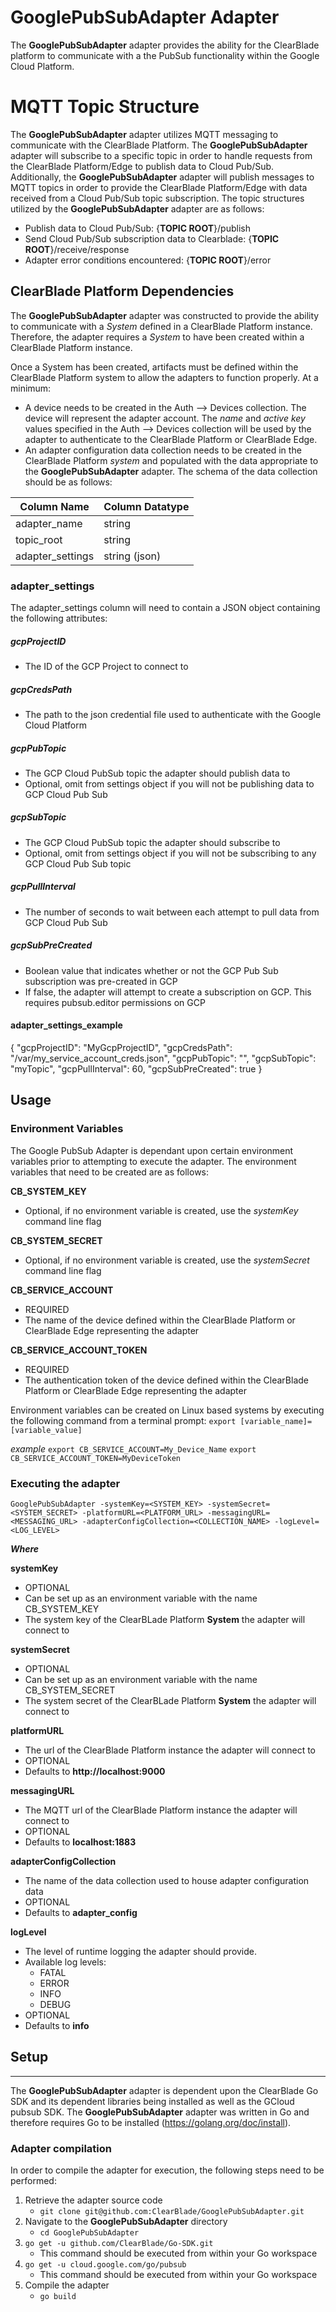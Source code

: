 # GooglePubSubAdapter Adapter

The __GooglePubSubAdapter__ adapter provides the ability for the ClearBlade platform to communicate with a the PubSub functionality within the Google Cloud Platform. 

# MQTT Topic Structure
The __GooglePubSubAdapter__ adapter utilizes MQTT messaging to communicate with the ClearBlade Platform. The __GooglePubSubAdapter__ adapter will subscribe to a specific topic in order to handle requests from the ClearBlade Platform/Edge to publish data to Cloud Pub/Sub. Additionally, the __GooglePubSubAdapter__ adapter will publish messages to MQTT topics in order to provide the ClearBlade Platform/Edge with data received from a Cloud Pub/Sub topic subscription. The topic structures utilized by the __GooglePubSubAdapter__ adapter are as follows:

  * Publish data to Cloud Pub/Sub: {__TOPIC ROOT__}/publish
  * Send Cloud Pub/Sub subscription data to Clearblade: {__TOPIC ROOT__}/receive/response
  * Adapter error conditions encountered: {__TOPIC ROOT__}/error


## ClearBlade Platform Dependencies
The __GooglePubSubAdapter__ adapter was constructed to provide the ability to communicate with a _System_ defined in a ClearBlade Platform instance. Therefore, the adapter requires a _System_ to have been created within a ClearBlade Platform instance.

Once a System has been created, artifacts must be defined within the ClearBlade Platform system to allow the adapters to function properly. At a minimum: 

  * A device needs to be created in the Auth --> Devices collection. The device will represent the adapter account. The _name_ and _active key_ values specified in the Auth --> Devices collection will be used by the adapter to authenticate to the ClearBlade Platform or ClearBlade Edge. 
  * An adapter configuration data collection needs to be created in the ClearBlade Platform _system_ and populated with the data appropriate to the __GooglePubSubAdapter__ adapter. The schema of the data collection should be as follows:


| Column Name      | Column Datatype |
| ---------------- | --------------- |
| adapter_name     | string          |
| topic_root       | string          |
| adapter_settings | string (json)   |

### adapter_settings
The adapter_settings column will need to contain a JSON object containing the following attributes:

##### gcpProjectID
* The ID of the GCP Project to connect to

##### gcpCredsPath
* The path to the json credential file used to authenticate with the Google Cloud Platform

##### gcpPubTopic
* The GCP Cloud PubSub topic the adapter should publish data to
* Optional, omit from settings object if you will not be publishing data to GCP Cloud Pub Sub

##### gcpSubTopic
* The GCP Cloud PubSub topic the adapter should subscribe to
* Optional, omit from settings object if you will not be subscribing to any GCP Cloud Pub Sub topic

##### gcpPullInterval
* The number of seconds to wait between each attempt to pull data from GCP Cloud Pub Sub

##### gcpSubPreCreated
* Boolean value that indicates whether or not the GCP Pub Sub subscription was pre-created in GCP
* If false, the adapter will attempt to create a subscription on GCP. This requires pubsub.editor permissions on GCP

#### adapter_settings_example
{
  "gcpProjectID": "MyGcpProjectID",
  "gcpCredsPath": "/var/my_service_account_creds.json",
  "gcpPubTopic": "",
  "gcpSubTopic": "myTopic",
  "gcpPullInterval": 60,
  "gcpSubPreCreated": true
}

## Usage

### Environment Variables
The Google PubSub Adapter is dependant upon certain environment variables prior to attempting to execute the adapter. The environment variables that need to be created are as follows:

  __CB_SYSTEM_KEY__
  * Optional, if no environment variable is created, use the _systemKey_ command line flag
  
  __CB_SYSTEM_SECRET__
  * Optional, if no environment variable is created, use the _systemSecret_ command line flag

  __CB_SERVICE_ACCOUNT__
  * REQUIRED
  * The name of the device defined within the ClearBlade Platform or ClearBlade Edge representing the adapter

  __CB_SERVICE_ACCOUNT_TOKEN__
  * REQUIRED
  * The authentication token of the device defined within the ClearBlade Platform or ClearBlade Edge representing the adapter

Environment variables can be created on Linux based systems by executing the following command from a terminal prompt:
`export [variable_name]=[variable_value]`

_example_
`export CB_SERVICE_ACCOUNT=My_Device_Name`
`export CB_SERVICE_ACCOUNT_TOKEN=MyDeviceToken`


### Executing the adapter

`GooglePubSubAdapter -systemKey=<SYSTEM_KEY> -systemSecret=<SYSTEM_SECRET> -platformURL=<PLATFORM_URL> -messagingURL=<MESSAGING_URL> -adapterConfigCollection=<COLLECTION_NAME> -logLevel=<LOG_LEVEL>`

   __*Where*__ 

   __systemKey__
  * OPTIONAL
  * Can be set up as an environment variable with the name CB_SYSTEM_KEY
  * The system key of the ClearBLade Platform __System__ the adapter will connect to

   __systemSecret__
  * OPTIONAL
  * Can be set up as an environment variable with the name CB_SYSTEM_SECRET
  * The system secret of the ClearBLade Platform __System__ the adapter will connect to
         
   __platformURL__
  * The url of the ClearBlade Platform instance the adapter will connect to
  * OPTIONAL
  * Defaults to __http://localhost:9000__

   __messagingURL__
  * The MQTT url of the ClearBlade Platform instance the adapter will connect to
  * OPTIONAL
  * Defaults to __localhost:1883__

   __adapterConfigCollection__
  * The name of the data collection used to house adapter configuration data
  * OPTIONAL 
  * Defaults to __adapter_config__

   __logLevel__
  * The level of runtime logging the adapter should provide.
  * Available log levels:
    * FATAL
    * ERROR
    * INFO
    * DEBUG
  * OPTIONAL
  * Defaults to __info__


## Setup
---
The __GooglePubSubAdapter__ adapter is dependent upon the ClearBlade Go SDK and its dependent libraries being installed as well as the GCloud pubsub SDK. The __GooglePubSubAdapter__ adapter was written in Go and therefore requires Go to be installed (https://golang.org/doc/install).


### Adapter compilation
In order to compile the adapter for execution, the following steps need to be performed:

 1. Retrieve the adapter source code  
    * ```git clone git@github.com:ClearBlade/GooglePubSubAdapter.git```
 2. Navigate to the __GooglePubSubAdapter__ directory  
    * ```cd GooglePubSubAdapter```
 3. ```go get -u github.com/ClearBlade/Go-SDK.git```
    * This command should be executed from within your Go workspace
 4. ```go get -u cloud.google.com/go/pubsub```
    * This command should be executed from within your Go workspace
 5. Compile the adapter
    * ```go build```



